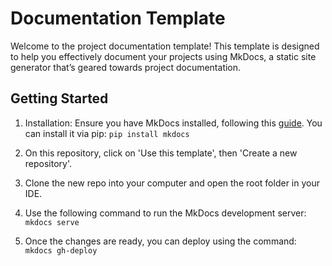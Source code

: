 # Documentation Template

Welcome to the project documentation template! This template is designed to help you effectively document your projects using MkDocs, a static site generator that’s geared towards project documentation.

## Getting Started

1. Installation: Ensure you have MkDocs installed, following this <a href="https://www.mkdocs.org/user-guide/installation/" target="_blank">guide</a>. You can install it via pip:
   `pip install mkdocs`

2. On this repository, click on 'Use this template', then 'Create a new repository'.

3. Clone the new repo into your computer and open the root folder in your IDE.

4. Use the following command to run the MkDocs development server:
   `mkdocs serve`

5. Once the changes are ready, you can deploy using the command:
   `mkdocs gh-deploy`
